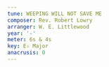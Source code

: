 ```yaml
---
tune: WEEPING WILL NOT SAVE ME
composer: Rev. Robert Lowry
arranger: W. E. Littlewood
year: '-'
meter: 6s & 4s
key: E♭ Major
anacrusis: 0
---
```


